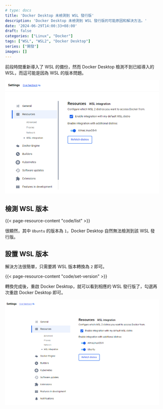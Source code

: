 ```yaml
---
# type: docs
title: 'Docker Desktop 未檢測到 WSL 發行版'
description: 'Docker Desktop 未檢測到 WSL 發行版的可能原因和解決方法。'
date: '2024-06-29T14:00:33+08:00'
draft: false
categories: ["Linux", "Docker"]
tags: ["WSL", "WSL2", "Docker Desktop"]
series: ["開發"]
images: []
---
```


前段時間重新導入了 WSL 的備份，然而 Docker Desktop 檢測不到已經導入的 WSL，而這可能是因為 WSL 的版本問題。

![Docker Desktop WSL integration](setting-wsl.png#center)

## 檢測 WSL 版本

{{< page-resource-content "code/list" >}}

很顯然，其中 `Ubuntu` 的版本為 `1`，Docker Desktop 自然無法檢測到該 WSL 發行版。

## 設置 WSL 版本

解決方法很簡單，只需要將 WSL 版本轉換為 `2` 即可。

{{< page-resource-content "code/set-version" >}}

轉換完成後，重啟 Docker Desktop，就可以看到相應的 WSL 發行版了，勾選再次重啟 Docker Desktop 即可。

![Docker Desktop WSL integration](setting-wsl2.png#center)
